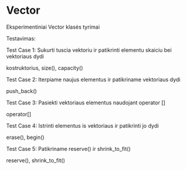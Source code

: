 # Vector
Eksperimentiniai Vector klasės tyrimai

Testavimas:

Test Case 1: Sukurti tuscia vektoriu ir patikrinti elementu skaiciu bei vektoriaus dydi

kostruktorius, size(), capacity()

Test Case 2: Iterpiame naujus elementus ir patikriname vektoriaus dydi

push_back()

Test Case 3: Pasiekti vektoriaus elementus naudojant operator []

operator[]

Test Case 4: Istrinti elementus is vektoriaus ir patikrinti jo dydi

erase(), begin()

Test Case 5: Patikriname reserve() ir shrink_to_fit()

reserve(), shrink_to_fit()
